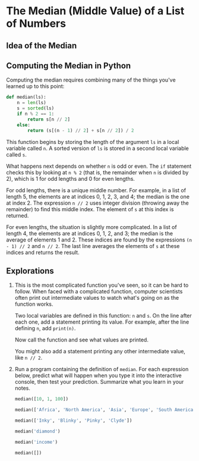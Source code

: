 # The Median (Middle Value) of a List of Numbers

## Idea of the Median

## Computing the Median in Python

Computing the median requires combining many of the things you've learned up to this point:

<!--median.py-->
```python
def median(ls):
    n = len(ls)
    s = sorted(ls)
    if n % 2 == 1:
        return s[n // 2]
    else:
        return (s[(n - 1) // 2] + s[n // 2]) / 2
```

This function begins by storing the length of the argument `ls` in a local variable called `n`. A sorted version of `ls`
is stored in a second local variable called `s`.

What happens next depends on whether `n` is odd or even. The `if` statement checks this by looking at `n % 2`
(that is, the remainder when `n` is divided by 2), which is 1 for odd lengths and 0 for even lengths.

For odd lengths, there is a unique middle number. For example, in a list of length 5, the elements are at indices 0, 1,
2, 3, and 4; the median is the one at index 2. The expression `n // 2` uses integer division (throwing away the
remainder) to find this middle index. The element of `s` at this index is returned.

For even lengths, the situation is slightly more complicated. In a list of length 4, the elements are at indices 0, 1,
2, and 3; the median is the average of elements 1 and 2. These indices are found by the expressions `(n - 1) // 2` and
`n // 2`. The last line averages the elements of `s` at these indices and returns the result.

## Explorations

1. This is the most complicated function you've seen, so it can be hard to follow. When faced with a complicated
function, computer scientists often print out intermediate values to watch what's going on as the function works.

   Two local variables are defined in this function: `n` and `s`. On the line after each one,
   add a statement printing its value. For example, after the line defining `n`, add `print(n)`.
   
   Now call the function and see what values are printed.
   
   You might also add a statement printing any other intermediate value, like `n // 2`.
1. Run a program containing the definition of `median`. For each expression below, predict what will happen when
you type it into the interactive console, then test your prediction. Summarize what you learn in your notes.
    ```python
    median([10, 1, 100])
    ```
    ```python
    median(['Africa', 'North America', 'Asia', 'Europe', 'South America', 'Australia', 'Antarctica'])
    ```
    ```python
    median(['Inky', 'Blinky', 'Pinky', 'Clyde'])
    ```
    ```python
    median('diamond')
    ```
    ```python
    median('income')
    ```
    ```python
    median([])
    ```